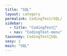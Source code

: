 ```yaml
---
title: "SQL"
layout: category
permalink: CodingTest/SQL/
sidebar:
  - title: "CodingTest🦁"
  - nav: "CodingTest-menu"
taxonomy: CodingTest🦁SQL
sexy: 1
main: "SQL"
---
```

